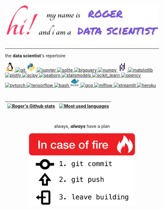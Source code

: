 <p align="center"><img src="title.png" align="center" width="500"></p>

***

<p align="left">the <b>data scientist</b>'s repertoire</p>
<p align="left">
  <a href="https://www.linux.org/" target="_blank" rel="noreferrer"> <img src="https://raw.githubusercontent.com/devicons/devicon/master/icons/linux/linux-original.svg" alt="linux" width="30" height="30"/> </a> 
  <a href="https://git-scm.com/" target="_blank" rel="noreferrer"> <img src="https://www.vectorlogo.zone/logos/git-scm/git-scm-icon.svg" alt="git" width="30" height="30"/> </a> 
  <a href="https://www.python.org" target="_blank" rel="noreferrer"> <img src="https://raw.githubusercontent.com/devicons/devicon/master/icons/python/python-original.svg" alt="python" width="30" height="30"/> </a>
  <a href="https://jupyter.org/" target="_blank" rel="noreferrer"> <img src="https://www.vectorlogo.zone/logos/jupyter/jupyter-icon.svg" alt="jupyter" width="30" height="30"/> </a>
  <a href="https://www.sqlite.org/" target="_blank" rel="noreferrer"> <img src="https://www.vectorlogo.zone/logos/sqlite/sqlite-icon.svg" alt="sqlite" width="30" height="30"/> </a> 
  <a href="https://cloud.google.com/bigquery" target="_blank" rel="noreferrer"> <img src="https://www.vectorlogo.zone/logos/google_bigquery/google_bigquery-icon.svg" alt="bigquery" width="30" height="30"/> </a> 
  <a href="https://numpy.org/" target="_blank" rel="noreferrer"> <img src="https://www.vectorlogo.zone/logos/numpy/numpy-icon.svg" alt="numpy" width="30" height="30"/> </a> 
  <a href="https://pandas.pydata.org/" target="_blank" rel="noreferrer"> <img src="https://raw.githubusercontent.com/devicons/devicon/2ae2a900d2f041da66e950e4d48052658d850630/icons/pandas/pandas-original.svg" alt="pandas" width="30" height="30"/> </a> 
  <a href="https://matplotlib.org/" target="_blank" rel="noreferrer"> <img src="https://matplotlib.org/_static/images/documentation.svg" alt="matplotlib" width="30" height="30"/> </a> 
  <a href="https://plotly.com/" target="_blank" rel="noreferrer"> <img src="https://www.vectorlogo.zone/logos/plot_ly/plot_ly-icon.svg" alt="plotly" width="30" height="30"/> </a> 
  <a href="https://scipy.org/" target="_blank" rel="noreferrer"> <img src="https://scipy.org/images/logo.svg" alt="scipy" width="30" height="30"/> </a> 
  <a href="https://seaborn.pydata.org/" target="_blank" rel="noreferrer"> <img src="https://seaborn.pydata.org/_images/logo-mark-lightbg.svg" alt="seaborn" width="30" height="30"/> </a> 
  <a href="https://www.statsmodels.org/stable/index.html" target="_blank" rel="noreferrer"> <img src="https://www.statsmodels.org/dev/_images/statsmodels-logo-v2-no-text.svg" alt="statsmodels" width="30" height="30"/> </a> 
  <a href="https://scikit-learn.org/" target="_blank" rel="noreferrer"> <img src="https://upload.wikimedia.org/wikipedia/commons/0/05/Scikit_learn_logo_small.svg" alt="scikit_learn" width="30" height="30"/> </a>
  <a href="https://opencv.org/" target="_blank" rel="noreferrer"> <img src="https://www.vectorlogo.zone/logos/opencv/opencv-icon.svg" alt="opencv" width="30" height="30"/> </a> 
  <a href="https://pytorch.org/" target="_blank" rel="noreferrer"> <img src="https://www.vectorlogo.zone/logos/pytorch/pytorch-icon.svg" alt="pytorch" width="30" height="30"/> </a> 
  <a href="https://www.tensorflow.org" target="_blank" rel="noreferrer"> <img src="https://www.vectorlogo.zone/logos/tensorflow/tensorflow-icon.svg" alt="tensorflow" width="30" height="30"/> </a>
  <a href="https://www.gnu.org/software/bash/" target="_blank" rel="noreferrer"> <img src="https://www.vectorlogo.zone/logos/gnu_bash/gnu_bash-icon.svg" alt="bash" width="30" height="30"/> </a> 
  <a href="https://www.docker.com/" target="_blank" rel="noreferrer"> <img src="https://raw.githubusercontent.com/devicons/devicon/master/icons/docker/docker-original-wordmark.svg" alt="docker" width="30" height="30"/> </a> 
  <a href="https://cloud.google.com" target="_blank" rel="noreferrer"> <img src="https://www.vectorlogo.zone/logos/google_cloud/google_cloud-icon.svg" alt="gcp" width="30" height="30"/> </a> 
  <a href="https://mlflow.org/" target="_blank" rel="noreferrer"> <img src="https://raw.githubusercontent.com/mlflow/mlflow/master/assets/icon.svg" alt="mlflow" width="30" height="30"/> </a>
  <a href="https://streamlit.io/" target="_blank" rel="noreferrer"> <img src="https://raw.githubusercontent.com/gilbarbara/logos/master/logos/streamlit.svg" alt="streamlit" width="30" height="30"/> </a>
  <a href="https://heroku.com" target="_blank" rel="noreferrer"> <img src="https://www.vectorlogo.zone/logos/heroku/heroku-icon.svg" alt="heroku" width="30" height="30"/> </a>
</p>

<br>
  
| <a href="https://github.com/anuraghazra/github-readme-stats"><img align="center" src="https://github-readme-stats-pi-one-51.vercel.app/api?username=xkeeja&count_private=true&hide=issues&hide_title=true&show_icons=true&locale=en&theme=buefy&hide_border=true" alt="Roger's Github stats" /></a> | <a href="https://github.com/anuraghazra/github-readme-stats"><img align="center" src="https://github-readme-stats-pi-one-51.vercel.app/api/top-langs?username=xkeeja&show_icons=true&layout=compact&theme=buefy&hide_title=true&hide_border=true&langs_count=6" alt="Most used languages" /></a> |
| ------------- | ------------- |

<!-- <p align="left"> <img src="https://komarev.com/ghpvc/?username=xkeeja&label=Profile%20views&color=0e75b6&style=flat" alt="xkeeja" /> </p> -->
<br>

<p align="center">always, <b><em>always</em></b> have a plan</p>
<p align="center"><img src="in-case-of-fire.png" align="center" width="350"></p>
